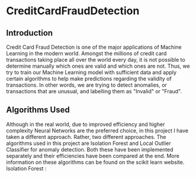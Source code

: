 # CreditCardFraudDetection

## Introduction

Credit Card Fraud Detection is one of the major applications of Machine Learning in the modern world. Amongst the millions of credit card transactions taking place all over the world every day, it is not possible to determine manually which ones are valid and which ones are not. Thus, we try to train our Machine Learning model with sufficient data and apply certain algorithms to help make predictions regarding the validity of transactions. In other words, we are trying to detect anomalies, or transactions that are unusual, and labelling them as "Invalid" or "Fraud".

## Algorithms Used

Although in the real world, due to improved efficiency and higher complexity Neural Networks are the preferred choice, in this project I have taken a different approach. Rather, two different approaches. The algorithms used in this project are Isolation Forest and Local Outlier Classifier for anomaly detection. Both these have been implemented separately and their efficiencies have been compared at the end. More information on these algorithms can be found on the scikit learn website.
Isolation Forest : 
<!--stackedit_data:
eyJoaXN0b3J5IjpbLTUwODIyMjk1OV19
-->